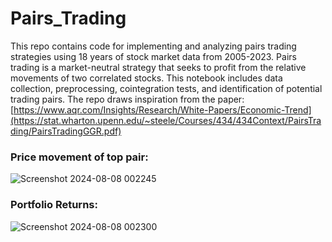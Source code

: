 # Pairs_Trading
This repo contains code for implementing and analyzing pairs trading strategies using 18 years of stock market data from 2005-2023. Pairs trading is a market-neutral strategy that seeks to profit from the relative movements of two correlated stocks. This notebook includes data collection, preprocessing, cointegration tests, and identification of potential trading pairs. The repo draws inspiration from the paper: [https://www.aqr.com/Insights/Research/White-Papers/Economic-Trend](https://stat.wharton.upenn.edu/~steele/Courses/434/434Context/PairsTrading/PairsTradingGGR.pdf)

### Price movement of top pair:
![Screenshot 2024-08-08 002245](https://github.com/user-attachments/assets/f4b6e517-37d2-4b71-93dc-21d2943ba1ed)

### Portfolio Returns:
![Screenshot 2024-08-08 002300](https://github.com/user-attachments/assets/070697b3-d839-4946-915d-563b3092582f)
